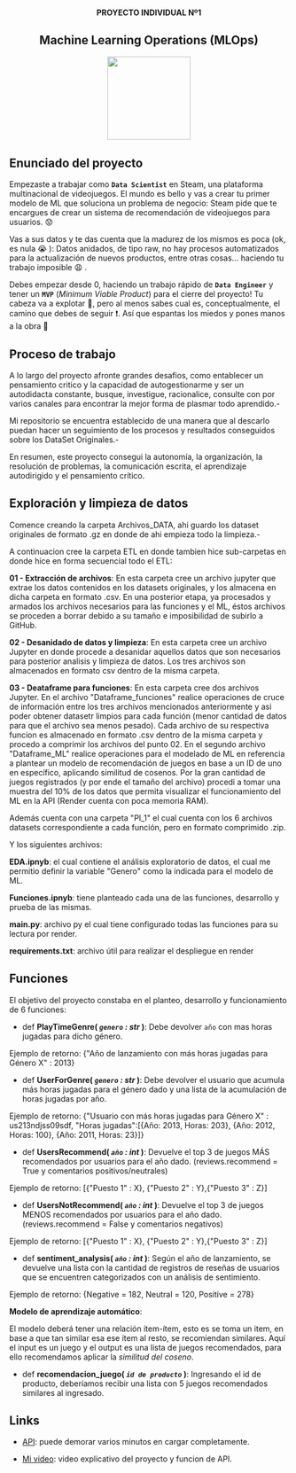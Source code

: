 
<h4 align=center> PROYECTO INDIVIDUAL Nº1 </h4>

<h2 align=center>Machine Learning Operations (MLOps)</h2>

<p align="center">
<img src="https://user-images.githubusercontent.com/67664604/217914153-1eb00e25-ac08-4dfa-aaf8-53c09038f082.png"  height=150>
</p>


## Enunciado del proyecto

Empezaste a trabajar como **`Data Scientist`** en Steam, una plataforma multinacional de videojuegos. El mundo es bello y vas a crear tu primer modelo de ML que soluciona un problema de negocio: Steam pide que te encargues de crear un sistema de recomendación de videojuegos para usuarios. :worried:

Vas a sus datos y te das cuenta que la madurez de los mismos es poca (ok, es nula :sob: ): Datos anidados, de tipo raw, no hay procesos automatizados para la actualización de nuevos productos, entre otras cosas… haciendo tu trabajo imposible :weary: . 

Debes empezar desde 0, haciendo un trabajo rápido de **`Data Engineer`** y tener un **`MVP`** (_Minimum Viable Product_) para el cierre del proyecto! Tu cabeza va a explotar 🤯, pero al menos sabes cual es, conceptualmente, el camino que debes de seguir :exclamation:. Así que espantas los miedos y pones manos a la obra :muscle:

## Proceso de trabajo

A lo largo del proyecto afronte grandes desafios, como entablecer un pensamiento critico y la capacidad de autogestionarme y ser un autodidacta constante, busque, investigue, racionalice, consulte con por varios canales para encontrar la mejor forma de plasmar todo aprendido.-

Mi repositorio se encuentra establecido de una manera que al descarlo puedan hacer un seguimiento de los procesos y resultados conseguidos sobre los DataSet Originales.-

En resumen, este proyecto consegui la autonomía, la organización, la resolución de problemas, la comunicación escrita, el aprendizaje autodirigido y el pensamiento crítico.

## Exploración y limpieza de datos

Comence creando la carpeta Archivos_DATA, ahi guardo los dataset originales de formato .gz en donde de ahi empieza todo la limpieza.-

A continuacion cree la carpeta ETL en donde tambien hice sub-carpetas en donde hice en forma secuencial todo el ETL:

**01 - Extracción de archivos**: En esta carpeta cree un archivo jupyter que extrae los datos contenidos en los datasets originales, y los almacena en dicha carpeta en formato .csv. En una posterior etapa, ya 	procesados y armados los archivos necesarios para las funciones y el ML, éstos archivos se proceden a borrar debido a su tamaño e imposibilidad de subirlo a GitHub.

**02 - Desanidado de datos y limpieza**: En esta carpeta cree un archivo Jupyter en donde procede a desanidar aquellos datos que son necesarios para posterior analisis y limpieza de datos. Los tres archivos son almacenados en formato csv dentro de la misma carpeta.

**03 - Deataframe para funciones**: En esta carpeta cree dos archivos Jupyter. En el archivo "Dataframe_funciones" realice operaciones de cruce de información entre los tres archivos mencionados anteriormente y asi poder obtener datasetr limpios para cada función (menor cantidad de datos para que el archivo sea menos pesado). Cada archivo de su respectiva funcion es almacenado en formato .csv dentro de la misma carpeta y procedo a comprimir los archivos del punto 02. En el segundo archivo "Dataframe_ML" realice operaciones para el modelado de ML en referencia a plantear un modelo de recomendación de juegos en base a un ID de uno en específico, aplicando similitud de cosenos. Por la gran cantidad de juegos registrados (y por ende el tamaño del archivo) procedi a tomar una muestra del 10% de los datos que permita visualizar el funcionamiento del ML en la API (Render cuenta con poca memoria RAM).

Además cuenta con una carpeta "PI_1" el cual cuenta con los 6 archivos datasets correspondiente a cada función, pero en formato comprimido .zip.

Y los siguientes archivos:

**EDA.ipnyb**: el cual contiene el análisis exploratorio de datos, el cual me permitio definir la variable "Genero" como la indicada para el modelo de ML.

**Funciones.ipnyb**: tiene planteado cada una de las funciones, desarrollo y prueba de las mismas.

**main.py**: archivo py el cual tiene configurado todas las funciones para su lectura por render.

**requirements.txt**: archivo útil para realizar el despliegue en render


## Funciones

El objetivo del proyecto constaba en el planteo, desarrollo y funcionamiento de 6 funciones:

+ def **PlayTimeGenre( *`genero` : str* )**:
    Debe devolver `año` con mas horas jugadas para dicho género.
  
Ejemplo de retorno: {"Año de lanzamiento con más horas jugadas para Género X" : 2013}

+ def **UserForGenre( *`genero` : str* )**:
    Debe devolver el usuario que acumula más horas jugadas para el género dado y una lista de la acumulación de horas jugadas por año.

Ejemplo de retorno: {"Usuario con más horas jugadas para Género X" : us213ndjss09sdf,
			     "Horas jugadas":[{Año: 2013, Horas: 203}, {Año: 2012, Horas: 100}, {Año: 2011, Horas: 23}]}

+ def **UsersRecommend( *`año` : int* )**:
   Devuelve el top 3 de juegos MÁS recomendados por usuarios para el año dado. (reviews.recommend = True y comentarios positivos/neutrales)
  
Ejemplo de retorno: [{"Puesto 1" : X}, {"Puesto 2" : Y},{"Puesto 3" : Z}]

+ def **UsersNotRecommend( *`año` : int* )**:
   Devuelve el top 3 de juegos MENOS recomendados por usuarios para el año dado. (reviews.recommend = False y comentarios negativos)
  
Ejemplo de retorno: [{"Puesto 1" : X}, {"Puesto 2" : Y},{"Puesto 3" : Z}]

+ def **sentiment_analysis( *`año` : int* )**:
    Según el año de lanzamiento, se devuelve una lista con la cantidad de registros de reseñas de usuarios que se encuentren categorizados con un análisis de sentimiento. 

Ejemplo de retorno: {Negative = 182, Neutral = 120, Positive = 278}


**Modelo de aprendizaje automático**: 

El modelo deberá tener una relación ítem-ítem, esto es se toma un item, en base a que tan similar esa ese ítem al resto, se recomiendan similares. Aquí el input es un juego y el output es una lista de juegos recomendados, para ello recomendamos aplicar la *similitud del coseno*. 

+ def **recomendacion_juego( *`id de producto`* )**:
    Ingresando el id de producto, deberíamos recibir una lista con 5 juegos recomendados similares al ingresado.


## Links

+ [API](https://proyecto-individual-1-atencio-marcelo.onrender.com/docs): puede demorar varios minutos en cargar completamente.
  
+ [Mi video](https://docs.google.com/spreadsheets/d/1-t9HLzLHIGXvliq56UE_gMaWBVTPfrlTf2D9uAtLGrk/edit?usp=drive_link): video explicativo del proyecto y funcion de API.
  
<br/>
